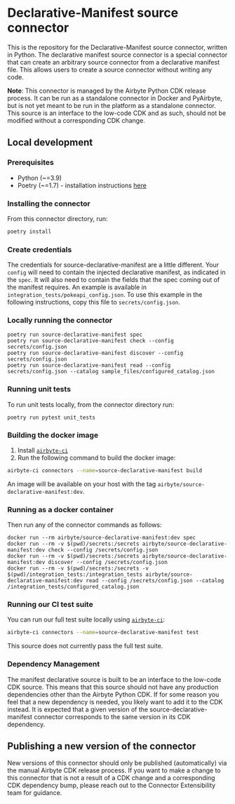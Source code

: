 # Declarative-Manifest source connector

This is the repository for the Declarative-Manifest source connector, written in Python.
The declarative manifest source connector is a special connector that can create an arbitrary source
connector from a declarative manifest file. This allows users to create a source connector without writing any code.

**Note**: This connector is managed by the Airbyte Python CDK release process. It can be run as a standalone connector
in Docker and PyAirbyte, but is not yet meant to be run in the platform as a standalone connector. This source is
an interface to the low-code CDK and as such, should not be modified without a corresponding CDK change.

## Local development

### Prerequisites

- Python (~=3.9)
- Poetry (~=1.7) - installation instructions [here](https://python-poetry.org/docs/#installation)

### Installing the connector

From this connector directory, run:

```bash
poetry install
```

### Create credentials

The credentials for source-declarative-manifest are a little different. Your `config` will need to contain the
injected declarative manifest, as indicated in the `spec`. It will also need to contain the fields that the spec
coming out of the manifest requires. An example is available in `integration_tests/pokeapi_config.json`. To use
this example in the following instructions, copy this file to `secrets/config.json`.

### Locally running the connector

```
poetry run source-declarative-manifest spec
poetry run source-declarative-manifest check --config secrets/config.json
poetry run source-declarative-manifest discover --config secrets/config.json
poetry run source-declarative-manifest read --config secrets/config.json --catalog sample_files/configured_catalog.json
```

### Running unit tests

To run unit tests locally, from the connector directory run:

```
poetry run pytest unit_tests
```

### Building the docker image

1. Install [`airbyte-ci`](https://github.com/airbytehq/airbyte/blob/master/airbyte-ci/connectors/pipelines/README.md)
2. Run the following command to build the docker image:

```bash
airbyte-ci connectors --name=source-declarative-manifest build
```

An image will be available on your host with the tag `airbyte/source-declarative-manifest:dev`.

### Running as a docker container

Then run any of the connector commands as follows:

```
docker run --rm airbyte/source-declarative-manifest:dev spec
docker run --rm -v $(pwd)/secrets:/secrets airbyte/source-declarative-manifest:dev check --config /secrets/config.json
docker run --rm -v $(pwd)/secrets:/secrets airbyte/source-declarative-manifest:dev discover --config /secrets/config.json
docker run --rm -v $(pwd)/secrets:/secrets -v $(pwd)/integration_tests:/integration_tests airbyte/source-declarative-manifest:dev read --config /secrets/config.json --catalog /integration_tests/configured_catalog.json
```

### Running our CI test suite

You can run our full test suite locally using [`airbyte-ci`](https://github.com/airbytehq/airbyte/blob/master/airbyte-ci/connectors/pipelines/README.md):

```bash
airbyte-ci connectors --name=source-declarative-manifest test
```

This source does not currently pass the full test suite.

### Dependency Management

The manifest declarative source is built to be an interface to the low-code CDK source. This means that
this source should not have any production dependencies other than the Airbyte Python CDK. If for some reason
you feel that a new dependency is needed, you likely want to add it to the CDK instead. It is expected
that a given version of the source-declarative-manifest connector corresponds to the same version in
its CDK dependency.

## Publishing a new version of the connector

New versions of this connector should only be published (automatically) via the manual Airbyte CDK release process.
If you want to make a change to this connector that is not a result of a CDK change and a corresponding
CDK dependency bump, please reach out to the Connector Extensibility team for guidance.
